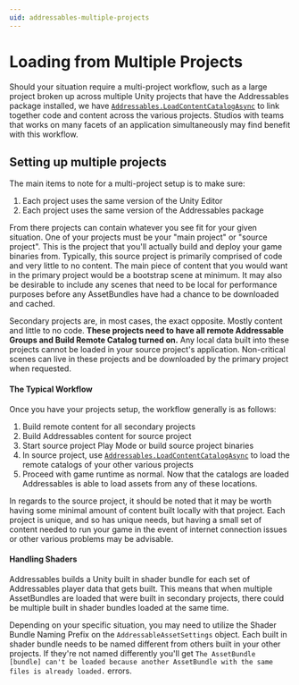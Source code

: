 ```yaml
---
uid: addressables-multiple-projects
---
```


# Loading from Multiple Projects

Should your situation require a multi-project workflow, such as a large project broken up across multiple Unity projects that have the Addressables package installed, we have [`Addressables.LoadContentCatalogAsync`](LoadContentCatalogAsync.md) to link together code and content across the various projects.  Studios with teams that works on many facets of an application simultaneously may find benefit with this workflow.

## Setting up multiple projects
The main items to note for a multi-project setup is to make sure:
1. Each project uses the same version of the Unity Editor
2. Each project uses the same version of the Addressables package

From there projects can contain whatever you see fit for your given situation.  One of your projects must be your "main project" or "source project".  This is the project that you'll actually build and deploy your game binaries from.  Typically, this source project is primarily comprised of code and very little to no content.  The main piece of content that you would want in the primary project would be a bootstrap scene at minimum.  It may also be desirable to include any scenes that need to be local for performance purposes before any AssetBundles have had a chance to be downloaded and cached.

Secondary projects are, in most cases, the exact opposite.  Mostly content and little to no code.  **These projects need to have all remote Addressable Groups and Build Remote Catalog turned on.**  Any local data built into these projects cannot be loaded in your source project's application. Non-critical scenes can live in these projects and be downloaded by the primary project when requested.

#### The Typical Workflow
Once you have your projects setup, the workflow generally is as follows:
1. Build remote content for all secondary projects
2. Build Addressables content for source project
3. Start source project Play Mode or build source project binaries
4. In source project, use [`Addressables.LoadContentCatalogAsync`](LoadContentCatalogAsync.md) to load the remote catalogs of your other various projects
5. Proceed with game runtime as normal.  Now that the catalogs are loaded Addressables is able to load assets from any of these locations.

In regards to the source project, it should be noted that it may be worth having some minimal amount of content built locally with that project.  Each project is unique, and so has unique needs, but having a small set of content needed to run your game in the event of internet connection issues or other various problems may be advisable. 

#### Handling Shaders
Addressables builds a Unity built in shader bundle for each set of Addressables player data that gets built.  This means that when multiple AssetBundles are loaded that were built in secondary projects, there could be multiple built in shader bundles loaded at the same time.

Depending on your specific situation, you may need to utilize the Shader Bundle Naming Prefix on the `AddressableAssetSettings` object.  Each built in shader bundle needs to be named different from others built in your other projects.  If they're not named differently you'll get `The AssetBundle [bundle] can't be loaded because another AssetBundle with the same files is already loaded.` errors.